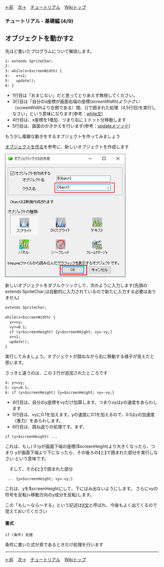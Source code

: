 

[←前](./tr-basic03)&emsp;[次→](./tr-basic05)&emsp;[チュートリアル](./tutorial)&emsp;[Wikiトップ](./)

<title>チュートリアル - 基礎編 (4/9) - オブジェクトを動かす2</title>

### チュートリアル - 基礎編 (4/9)
## オブジェクトを動かす2

先ほど書いたプログラムについて解説します。

```
1: extends SpriteChar;
2: 
3: while(x<$screenWidth) {
4:   x+=1;
5:   update();
6: }
```

- 1行目は「おまじない」だと思ってとりあえず無視してください。
- 3行目は「自分のx座標が画面右端の座標($screenWidth)より小さい（$screenWidthより左側である）間、{}で囲まれた処理（4,5行目)を実行しなさい」という意味になります(参考：[while文](./rf-while))
- 4行目は、x座標を1増加、つまり右に１ドット分移動します
- 5行目は、画面のかきかえを行います(参考：[updateメソッド](./rf-plainchar#plaincharupdate))

もう少し複雑な動きをするオブジェクトを作ってみましょう

[オブジェクトを作る](./tr-basic02)を参考に、新しいオブジェクトを作成します

![class2.png](./img/class2.png)

新しいオブジェクトをダブルクリックして、次のように入力します(先頭のextends SpriteChar;は自動的に入力されているので新たに入力する必要はありません)

```
extends SpriteChar;

while(x<$screenWidth) {
  y+=vy;
  vy+=0.1;
  if (y>$screenHeight) {y=$screenHeight; vy=-vy;}
  x+=1;
  update();
}
```
実行してみましょう。オブジェクトが跳ねながら右に移動する様子が見えたと 思います。

さっきと違うのは、この３行が追加されたところです

```
4: y+=vy;
5: vy+=0.1;
6: if (y>$screenHeight) {y=$screenHeight; vy=-vy;}
```
- 4行目は、自分のy座標をvyだけ加算します。つまりvyはyの速度をあらわします
- 5行目は、vyに0.1を加えます。yの速度に0.1を加えるので、0.1はyの加速度（重力）をあらわします。
- 6行目は、跳ね返りの処理です。まず、

```
if (y>$screenHeight) ...
```

これは、もし( if )yが画面下端の座標($screenHeight)より大きくなったら、つまり yが画面下端より下になったら、その後ろの<b>{</b>と<b>}</b>で囲まれた部分を実行しなさい という意味です。

　そして、その<b>{</b>と<b>}</b>で囲まれた部分
```
 ... {y=$screenHeight; vy=-vy;}
```
これは、yを$screenHeightにして、下にはみ出ないようにします。 さらにvyの符号を反転(=移動方向のy成分を反転)します。

この「もし～なら～する」という記述は[if文](./rf-if)と呼ばれ、今後もよく出てくるので覚えておいてください

#### 書式
```
if (条件) 処理
```
条件に書いた式が真であるときだけ処理を行います

***

[←前](./tr-basic03)&emsp;[次→](./tr-basic05)&emsp;[チュートリアル](./tutorial)&emsp;[Wikiトップ](./)
